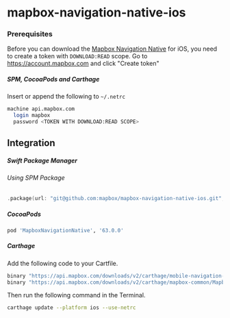 # mapbox-navigation-native-ios

### Prerequisites

Before you can download the [Mapbox Navigation Native](https://github.com/mapbox/mapbox-navigation-native) for iOS, you need to create a token with `DOWNLOAD:READ` scope.
Go to https://account.mapbox.com and click "Create token"

##### SPM, CocoaPods and Carthage
Insert or append the following to `~/.netrc`

```bash
machine api.mapbox.com
  login mapbox
  password <TOKEN WITH DOWNLOAD:READ SCOPE>
```

## Integration

##### Swift Package Manager

###### Using SPM Package

```swift
.package(url: "git@github.com:mapbox/mapbox-navigation-native-ios.git", from: "63.0.0"),
```

##### CocoaPods

```ruby
pod 'MapboxNavigationNative', '63.0.0'
```

##### Carthage

Add the following code to your Cartfile.

```bash
binary "https://api.mapbox.com/downloads/v2/carthage/mobile-navigation-native/MapboxNavigationNative.json" == 63.0.0
binary "https://api.mapbox.com/downloads/v2/carthage/mapbox-common/MapboxCommon-ios.json" == 16.2.0
```

Then run the following command in the Terminal.
```bash
carthage update --platform ios --use-netrc
```
